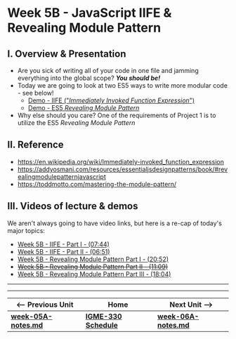 # Week 5B - JavaScript IIFE & Revealing Module Pattern

## I. Overview & Presentation

- Are you sick of writing all of your code in one file and jamming everything into the global scope? ***You should be!***
- Today we are going to look at two ES5 ways to write more modular code - see below!
  - [Demo - IIFE ("*Immediately Invoked Function Expression*")](https://github.com/tonethar/IGME-330-Master/blob/master/notes/demo-iife.md)
  - [Demo - ES5 *Revealing Module Pattern*](https://github.com/tonethar/IGME-330-Master/blob/master/notes/demo-revealing-module-pattern.md)
- Why else should you care? One of the requirements of Project 1 is to utilize the ES5 *Revealing Module Pattern*

## II. Reference
- https://en.wikipedia.org/wiki/Immediately-invoked_function_expression
- https://addyosmani.com/resources/essentialjsdesignpatterns/book/#revealingmodulepatternjavascript
- https://toddmotto.com/mastering-the-module-pattern/

## III. Videos of lecture & demos

We aren't always going to have video links, but here is a re-cap of today's major topics:

- [Week 5B - IIFE - Part I - (07:44)](https://video.rit.edu/Watch/q9F7GkXy)
- [Week 5B - IIFE - Part II - (06:51)](https://video.rit.edu/Watch/m2EFo6g8)
- [Week 5B - Revealing Module Pattern Part I - (20:52)](https://video.rit.edu/Watch/x5X3Jof9)
- <s>[Week 5B - Revealing Module Pattern Part II - (11:09)](https://video.rit.edu/Watch/e6T9Ajx2)</s>
- [Week 5B - Revealing Module Pattern Part III - (18:04)](https://video.rit.edu/Watch/x9J8FfDb)


<hr><hr>

| <-- Previous Unit | Home | Next Unit -->
| --- | --- | --- 
| [**week-05A-notes.md**](week-05A-notes.md)     |  [**IGME-330 Schedule**](../schedule.md) | [**week-06A-notes.md**](week-06A-notes.md)
